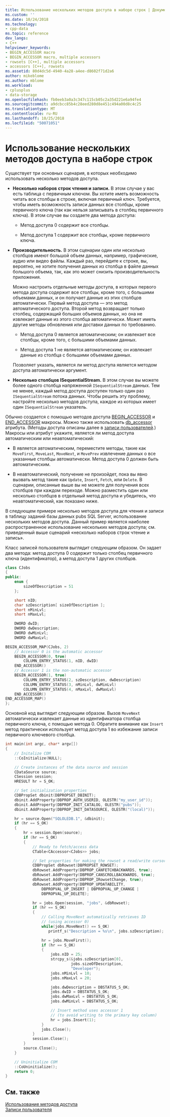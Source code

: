 ```yaml
---
title: Использование нескольких методов доступа в наборе строк | Документация Майкрософт
ms.custom: ''
ms.date: 10/24/2018
ms.technology:
- cpp-data
ms.topic: reference
dev_langs:
- C++
helpviewer_keywords:
- BEGIN_ACCESSOR macro
- BEGIN_ACCESSOR macro, multiple accessors
- rowsets [C++], multiple accessors
- accessors [C++], rowsets
ms.assetid: 80d4dc5d-4940-4a28-a4ee-d8602f71d2a6
author: mikeblome
ms.author: mblome
ms.workload:
- cplusplus
- data-storage
ms.openlocfilehash: fb0eeb3a0a3c347c115cb05c2a35d221e6a94fe4
ms.sourcegitcommit: a9dcbcc85b4c28eed280d8e451c494a00d8c4c25
ms.translationtype: MT
ms.contentlocale: ru-RU
ms.lasthandoff: 10/25/2018
ms.locfileid: "50071051"
---
```

# <a name="using-multiple-accessors-on-a-rowset"></a>Использование нескольких методов доступа в наборе строк

Существует три основных сценария, в которых необходимо использовать несколько методов доступа.

- **Несколько наборов строк чтения и записи.** В этом случае у вас есть таблица с первичным ключом. Вы хотите иметь возможность читать все столбцы в строке, включая первичный ключ. Требуется, чтобы иметь возможность записи данных все столбцы, кроме первичного ключа (так как нельзя записывать в столбец первичного ключа). В этом случае вы создаете два метода доступа:

   - Метод доступа 0 содержит все столбцы.

   - Метод доступа 1 содержит все столбцы, кроме первичного ключа.

- **Производительность.** В этом сценарии один или несколько столбцов имеют большой объем данных, например, графические, аудио или видео файлы. Каждый раз, перейдите к строке, вы, вероятно, не хотите получения данных из столбца в файле данных большого объема, так, как это может снизить производительность приложения.

   Можно настроить отдельные методы доступа, в которых первого метода доступа содержит все столбцы, кроме того, с большими объемами данных, и он получает данные из этих столбцов автоматически. Первый метод доступа — это метод автоматического доступа. Второй метод возвращает только столбец, содержащий больших объемов данных, но она не извлекает данные из этого столбца автоматически. Может иметь другие методы обновления или доставки данных по требованию.

   - Метод доступа 0 является автоматическим; он извлекает все столбцы, кроме того, с большими объемами данных.

   - Метод доступа 1 не является автоматическим; он извлекает данные из столбца с большими объемами данных.

   Позволяет указать, является ли метод доступа является методом доступа автоматически аргумент.

- **Несколько столбцов ISequentialStream.** В этом случае вы можете более одного столбца напряженной `ISequentialStream` данных. Тем не менее, каждый метод доступа доступен только один раз `ISequentialStream` потока данных. Чтобы решить эту проблему, настройте несколько методов доступа, каждое из которых имеет один `ISequentialStream` указатель.

Обычно создается с помощью методов доступа [BEGIN_ACCESSOR](../../data/oledb/begin-accessor.md) и [END_ACCESSOR](../../data/oledb/end-accessor.md) макросы. Можно также использовать [db_accessor](../../windows/db-accessor.md) атрибута. (Методы доступа описаны далее в [записи пользователей](../../data/oledb/user-records.md).) Макросы или атрибут укажите, является ли метод доступа автоматическим или неавтоматический:

- В является автоматическим, переместите методы, такие как `MoveFirst`, `MoveLast`, `MoveNext`, и `MovePrev` извлечение данных о все указанные столбцы автоматически. Метод доступа 0 должен быть автоматическим.

- В неавтоматический, получение не произойдет, пока вы явно вызвать метод такие как `Update`, `Insert`, `Fetch`, или `Delete`. В сценарии, описанные выше вы не можете для получения всех столбцов при каждом переходе. Можно разместить один или несколько столбцов в отдельный метод доступа и убедитесь, что неавтоматический, как показано ниже.

В следующем примере несколько методов доступа для чтения и записи в таблицу заданий базы данных pubs SQL Server, использование нескольких методов доступа. Данный пример является наиболее распространенное использование нескольких методов доступа; см. приведенный выше сценарий «несколько наборов строк чтение и запись».

Класс записей пользователя выглядит следующим образом. Он задает два метода: метод доступа 0 содержит только столбец первичного ключа (идентификатор), а метод доступа 1 других столбцов.

```cpp
class CJobs
{
public:
    enum {
        sizeOfDescription = 51
    };

    short nID;
    char szDescription[ sizeOfDescription ];
    short nMinLvl;
    short nMaxLvl;

    DWORD dwID;
    DWORD dwDescription;
    DWORD dwMinLvl;
    DWORD dwMaxLvl;

BEGIN_ACCESSOR_MAP(CJobs, 2)
    // Accessor 0 is the automatic accessor
    BEGIN_ACCESSOR(0, true)
        COLUMN_ENTRY_STATUS(1, nID, dwID)
    END_ACCESSOR()
    // Accessor 1 is the non-automatic accessor
    BEGIN_ACCESSOR(1, true)
        COLUMN_ENTRY_STATUS(2, szDescription, dwDescription)
        COLUMN_ENTRY_STATUS(3, nMinLvl, dwMinLvl)
        COLUMN_ENTRY_STATUS(4, nMaxLvl, dwMaxLvl)
    END_ACCESSOR()
END_ACCESSOR_MAP()
};
```

Основной код выглядит следующим образом. Вызов `MoveNext` автоматически извлекает данные из идентификатора столбца первичного ключа, с помощью метода 0. Обратите внимание как `Insert` метод практически использует метод доступа 1 во избежание записи первичного ключевого столбца.

```cpp
int main(int argc, char* argv[])
{
    // Initalize COM
    ::CoInitialize(NULL);

    // Create instances of the data source and session
    CDataSource source;
    CSession session;
    HRESULT hr = S_OK;

    // Set initialization properties
    CDBPropSet dbinit(DBPROPSET_DBINIT);
    dbinit.AddProperty(DBPROP_AUTH_USERID, OLESTR("my_user_id"));
    dbinit.AddProperty(DBPROP_INIT_CATALOG, OLESTR("pubs"));
    dbinit.AddProperty(DBPROP_INIT_DATASOURCE, OLESTR("(local)"));

    hr = source.Open("SQLOLEDB.1", &dbinit);
    if (hr == S_OK)
    {
        hr = session.Open(source);
        if (hr == S_OK)
        {
            // Ready to fetch/access data
            CTable<CAccessor<CJobs>> jobs;

            // Set properties for making the rowset a read/write cursor
            CDBPropSet dbRowset(DBPROPSET_ROWSET);
            dbRowset.AddProperty(DBPROP_CANFETCHBACKWARDS, true);
            dbRowset.AddProperty(DBPROP_CANSCROLLBACKWARDS, true);
            dbRowset.AddProperty(DBPROP_IRowsetChange, true);
            dbRowset.AddProperty(DBPROP_UPDATABILITY,
                DBPROPVAL_UP_INSERT | DBPROPVAL_UP_CHANGE |
                DBPROPVAL_UP_DELETE);

            hr = jobs.Open(session, "jobs", &dbRowset);
            if (hr == S_OK)
            {
                // Calling MoveNext automatically retrieves ID
                // (using accessor 0)
                while(jobs.MoveNext() == S_OK)
                   printf_s("Description = %s\n", jobs.szDescription);

                hr = jobs.MoveFirst();
                if (hr == S_OK)
                {
                    jobs.nID = 25;
                    strcpy_s(&jobs.szDescription[0],
                             jobs.sizeOfDescription,
                             "Developer");
                    jobs.nMinLvl = 10;
                    jobs.nMaxLvl = 20;

                    jobs.dwDescription = DBSTATUS_S_OK;
                    jobs.dwID = DBSTATUS_S_OK;
                    jobs.dwMaxLvl = DBSTATUS_S_OK;
                    jobs.dwMinLvl = DBSTATUS_S_OK;

                    // Insert method uses accessor 1
                    // (to avoid writing to the primary key column)
                    hr = jobs.Insert(1);
                }
                jobs.Close();
            }
            session.Close();
        }
        source.Close();
    }

    // Uninitialize COM
    ::CoUninitialize();
    return 0;
}
```

## <a name="see-also"></a>См. также

[Использование методов доступа](../../data/oledb/using-accessors.md)<br/>
[Записи пользователя](../../data/oledb/user-records.md)
